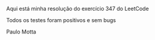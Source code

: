 Aqui está minha resolução do exercício 347 do LeetCode

Todos os testes foram positivos e sem bugs

Paulo Motta
